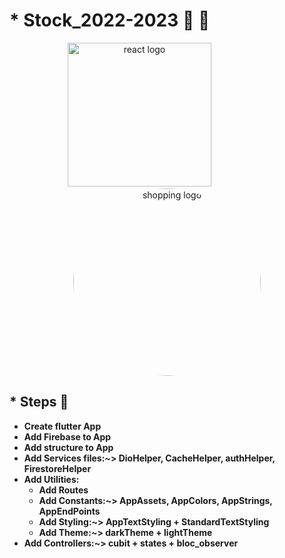 # * Stock_2022-2023 🙈 🚩
<div align="center">
    <img src="https://user-images.githubusercontent.com/114832629/230302399-5d8f34e7-bfc5-4597-8fff-6293044f47bd.png" alt="react logo" width=230> 
    &emsp;&emsp;&emsp;&emsp;&emsp;&emsp;
    <img src="https://encrypted-tbn0.gstatic.com/images?q=tbn:ANd9GcQP63cmYLNc8vZlmGfF1i-pmDrLZ73QVaLzSQ&usqp=CAU" alt="shopping logo" width="300px" height="auto" style="border-radius:50%"> 
</div>

## * Steps 🐾
  * <b> Create flutter App
  * Add Firebase to App
  * Add structure to App
  * Add Services files:~> DioHelper, CacheHelper, authHelper, FirestoreHelper
  * Add Utilities:
    * Add Routes
    * Add Constants:~> AppAssets, AppColors, AppStrings, AppEndPoints
    * Add Styling:~> AppTextStyling + StandardTextStyling
    * Add Theme:~> darkTheme + lightTheme
  * Add Controllers:~> cubit + states + bloc_observer
